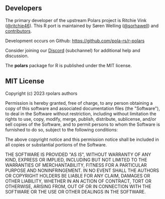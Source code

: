 ## Developers

The primary developer of the upstream Polars project is Ritchie Vink
([@ritchie46](https://github.com/ritchie46)). This R port is
maintained by Søren Welling
([@sorhawell](https://github.com/sorhawell)) and
[contributors](https://github.com/pola-rs/r-polars/graphs/contributors).

Development occurs on Github: https://github.com/pola-rs/r-polars

Consider joining our [Discord](https://discord.gg/4UfP5cfBE7)
(subchannel) for additional help and discussion.

The **polars** package for R is published under the MIT license.

## MIT License

Copyright (c) 2023 rpolars authors

Permission is hereby granted, free of charge, to any person obtaining a copy
of this software and associated documentation files (the "Software"), to deal
in the Software without restriction, including without limitation the rights
to use, copy, modify, merge, publish, distribute, sublicense, and/or sell
copies of the Software, and to permit persons to whom the Software is
furnished to do so, subject to the following conditions:

The above copyright notice and this permission notice shall be included in all
copies or substantial portions of the Software.

THE SOFTWARE IS PROVIDED "AS IS", WITHOUT WARRANTY OF ANY KIND, EXPRESS OR
IMPLIED, INCLUDING BUT NOT LIMITED TO THE WARRANTIES OF MERCHANTABILITY,
FITNESS FOR A PARTICULAR PURPOSE AND NONINFRINGEMENT. IN NO EVENT SHALL THE
AUTHORS OR COPYRIGHT HOLDERS BE LIABLE FOR ANY CLAIM, DAMAGES OR OTHER
LIABILITY, WHETHER IN AN ACTION OF CONTRACT, TORT OR OTHERWISE, ARISING FROM,
OUT OF OR IN CONNECTION WITH THE SOFTWARE OR THE USE OR OTHER DEALINGS IN THE
SOFTWARE.
